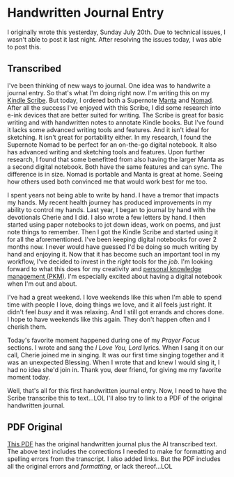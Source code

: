 # Handwritten Journal Entry

I originally wrote this yesterday, Sunday July 20th. Due to technical issues, I wasn't able to post it last night. After resolving the issues today, I was able to post this.

## Transcribed

I've been thinking of new ways to journal. One idea was to handwrite a journal entry. So that's what I'm doing right now. I'm writing this on my [Kindle Scribe](https://www.amazon.com/dp/B0CZ9VFQ2P?th=1). But today, I ordered both a Supernote [Manta](https://supernote.com/pages/supernote-manta) and [Nomad](https://supernote.com/pages/supernote-nomad). After all the success I've enjoyed with this Scribe, I did some research into e-ink devices that are better suited for writing. The Scribe is great for basic writing and with handwritten notes to annotate Kindle books. But I've found it lacks some advanced writing tools and features. And it isn't ideal for sketching. It isn't great for portability either. In my research, I found the Supernote Nomad to be perfect for an on-the-go digital notebook. It also has advanced writing and sketching tools and features. Upon further research, I found that some benefitted from also having the larger Manta as a second digital notebook. Both have the same features and can sync. The difference is in size. Nomad is portable and Manta is great at home. Seeing how others used both convinced me that would work best for me too.

I spent years not being able to write by hand. I have a tremor that impacts my hands. My recent health journey has produced improvements in my ability to control my hands. Last year, I began to journal by hand with the devotionals Cherie and I did. I also wrote a few letters by hand. I then started using paper notebooks to jot down ideas, work on poems, and just note things to remember. Then I got the Kindle Scribe and started using it for all the aforementioned. I've been keeping digital notebooks for over 2 months now. I never would have guessed I'd be doing so much writing by hand and enjoying it. Now that it has become such an important tool in my workflow, I've decided to invest in the *right* tool*s* for the *job*. I'm looking forward to what this does for my creativity and [personal knowledge management (PKM)](https://en.wikipedia.org/wiki/Personal_knowledge_management). I'm especially excited about having a digital notebook when I'm out and about.

I've had a great weekend. I love weekends like this when I'm able to spend time with people I love, doing things we love, and it all feels just right. It didn't feel *busy* and it was relaxing. And I still got errands and chores done. I hope to have weekends like this again. They don't happen often and I cherish them.

Today's favorite moment happened during one of my *Prayer Focus* sections. I wrote and sang the *I Love You, Lord* lyrics. When I sang it on our call, Cherie joined me in singing. It was our first time singing together and it was an unexpected Blessing. When I wrote that and knew I would sing it, I had no idea she'd join in. Thank you, deer friend, for giving me my favorite moment today.

Well, that's all for this first handwritten journal entry. Now, I need to have the Scribe transcribe this to text...LOL I'll also try to link to a PDF of the original handwritten journal.

## PDF Original

[This PDF](./media/2025_07_20.pdf) has the original handwritten journal plus the AI transcribed text. The above text includes the corrections I needed to make for formatting and spelling errors from the transcript. I also added links. But the PDF includes all the original errors and *formatting*, or lack thereof...LOL